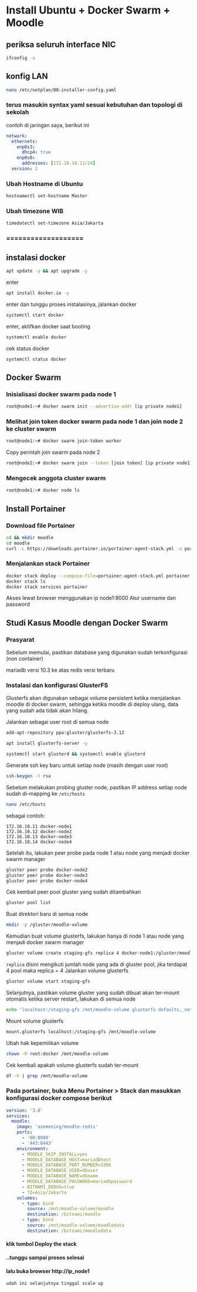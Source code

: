 # Install Ubuntu + Docker Swarm + Moodle

## periksa seluruh interface NIC
```bash
ifconfig -a
```

## konfig LAN
```bash
nano /etc/netplan/00-installer-config.yaml
```
### terus masukin syntax yaml sesuai kebutuhan dan topologi di sekolah
contoh di jaringan saya, berikut ini
```yaml
network:
  ethernets:
    enp0s3:
      dhcp4: true
    enp0s8:
      addresses: [172.16.10.11/24]
  version: 2
```

### Ubah Hostname di Ubuntu
```bash
hostnamectl set-hostname Master
```
### Ubah timezone WIB
```bash
timedatectl set-timezone Asia/Jakarta
```
### ===================
## instalasi docker
```bash
apt update -y && apt upgrade -y
```
enter
```bash
apt install docker.io -y
```
enter dan tunggu proses instalasinya,
jalankan docker
```bash
systemctl start docker
```
enter, 
aktifkan docker saat booting
```bash
systemctl enable docker
```
cek status docker
```bash
systemctl status docker
```
## Docker Swarm

### Inisialisasi docker swarm pada node 1
```bash
root@node1:~# docker swarm init --advertise-addr [ip private node1]
```
### Melihat join token docker swarm pada node 1 dan join node 2 ke cluster swarm
```bash
root@node1:~# docker swarm join-token worker
```
Copy perintah join swarm pada node 2
```bash
root@node2:~# docker swarm join --token [join token] [ip private node1]:2377
```
### Mengecek anggota cluster swarm
```bash
root@node1:~# docker node ls
```
## Install Portainer
### Download file Portainer
```bash
cd && mkdir moodle
cd moodle
curl -L https://downloads.portainer.io/portainer-agent-stack.yml -o portainer-agent-stack.yml
```
### Menjalankan stack Portainer
```bash
docker stack deploy --compose-file=portainer-agent-stack.yml portainer
docker stack ls
docker stack services portainer
```
Akses lewat browser menggunakan ip node1:9000
Atur username dan password

## Studi Kasus Moodle dengan Docker Swarm
### Prasyarat
Sebelum memulai, pastikan database yang digunakan sudah terkonfigurasi (non container)

mariadb versi 10.3 ke atas
redis versi terbaru
### Instalasi dan konfigurasi GlusterFS
Glusterfs akan digunakan sebagai volume persistent ketika menjalankan moodle di docker swarm, sehingga ketika moodle di deploy ulang,
data yang sudah ada tidak akan hilang.

Jalankan sebagai user root di semua node
```bash
add-apt-repository ppa:gluster/glusterfs-3.12
```
```bash
apt install glusterfs-server -y
```
```bash
systemctl start glusterd && systemctl enable glusterd
```

Generate ssh key baru untuk setiap node (masih dengan user root)
```bash
ssh-keygen -t rsa
```

Sebelum melakukan probing gluster node, pastikan IP address setiap node sudah di-mapping ke ```/etc/hosts```
```bash
nano /etc/hosts
```
sebagai contoh:
```
172.16.10.11 docker-node1
172.16.10.12 docker-node2
172.16.10.13 docker-node3
172.16.10.14 docker-node4
```

Setelah itu, lakukan peer probe pada node 1 atau node yang menjadi docker swarm manager
```bash
gluster peer probe docker-node2
gluster peer probe docker-node3
gluster peer probe docker-node4
```
Cek kembali peer pool gluster yang sudah ditambahkan
```bash
gluster pool list
```

Buat direktori baru di semua node
```bash
mkdir -p /gluster/moodle-volume
```

Kemudian buat volume glusterfs, lakukan hanya di node 1 atau node yang menjadi docker swarm manager
```bash
gluster volume create staging-gfs replica 4 docker-node1:/gluster/moodle-volume docker-node2:/gluster/moodle-volume docker-node3:/gluster/moodle-volume force
```
```replica``` disini mengikuti jumlah node yang ada di gluster pool, jika terdapat 4 pool maka replica = 4
Jalankan volume glusterfs
```bash
gluster volume start staging-gfs
```

Selanjutnya, pastikan volume gluster yang sudah dibuat akan ter-mount otomatis ketika server restart, lakukan di semua node
```bash
echo 'localhost:/staging-gfs /mnt/moodle-volume glusterfs defaults,_netdev,backupvolfile-server=localhost 0 0' >> /etc/fstab
```
Mount volume glusterfs
```bash
mount.glusterfs localhost:/staging-gfs /mnt/moodle-volume
```
Ubah hak kepemilikan volume
```bash
chown -R root:docker /mnt/moodle-volume
```

Cek kembali apakah volume glusterfs sudah ter-mount
```bash
df -h | grep /mnt/moodle-volume
```

### Pada portainer, buka Menu Portainer > Stack dan masukkan konfigurasi docker compose berikut
```yaml
version: '3.8'
services:
  moodle:
    image: 'azemoning/moodle-redis'
    ports:
      - '80:8080'
      - '443:8443'
    environment:
      - MOODLE_SKIP_INSTALL=yes
      - MOODLE_DATABASE_HOST=mariadbhost
      - MOODLE_DATABASE_PORT_NUMBER=3306
      - MOODLE_DATABASE_USER=dbuser
      - MOODLE_DATABASE_NAME=dbname
      - MOODLE_DATABASE_PASSWORD=mariadbpassword
      - BITNAMI_DEBUG=true
      - TZ=Asia/Jakarta
    volumes:
      - type: bind
        source: /mnt/moodle-volume/moodle
        destination: /bitnami/moodle
      - type: bind
        source: /mnt/moodle-volume/moodledata
        destination: /bitnami/moodledata
```
#### klik tombol Deploy the stack
#### ..tunggu sampai proses selesai
#### lalu buka browser http://ip_node1

```
udah ini selanjutnya tinggal scale up
